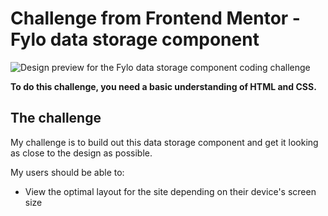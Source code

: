 # Challenge from Frontend Mentor - Fylo data storage component

![Design preview for the Fylo data storage component coding challenge](./desing/desktop-preview.jpg)

**To do this challenge, you need a basic understanding of HTML and CSS.**

## The challenge

My challenge is to build out this data storage component and get it looking as close to the design as possible.

My users should be able to:

- View the optimal layout for the site depending on their device's screen size
